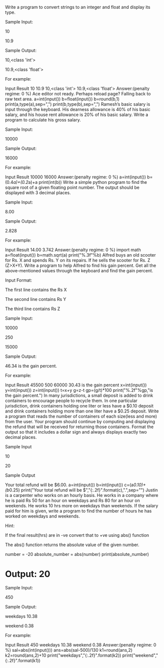 Write a program to convert strings to an integer and float and display its type.

Sample Input:

10

10.9

Sample Output:

10,<class 'int'>

10.9,<class 'float'>



For example:

Input	Result
10
10.9
10,<class 'int'>
10.9,<class 'float'>
Answer:(penalty regime: 0 %)
Ace editor not ready. Perhaps reload page?
Falling back to raw text area.
a=int(input())
b=float(input())
b=round(b,1)
print(a,type(a),sep=",")
print(b,type(b),sep=",")
Ramesh’s basic salary is input through the keyboard. His dearness allowance is 40% of his basic salary, and his house rent allowance is 20% of his basic salary. Write a program to calculate his gross salary.

Sample Input:

10000

Sample Output:

16000



For example:

Input	Result
10000
16000
Answer:(penalty regime: 0 %)
a=int(input())
b=(0.4*a)+(0.2*a)+a
print(int(b))
Write a simple python program to find the square root of a given floating point number. The output should be displayed with 3 decimal places.

Sample Input:

8.00

Sample Output:

2.828





For example:

Input	Result
14.00
3.742
Answer:(penalty regime: 0 %)
import math
a=float(input())
b=math.sqrt(a)
print("%.3f"%b)
Alfred buys an old scooter for Rs. X and spends Rs. Y on its repairs. If he sells the scooter for Rs. Z (Z>X+Y). Write a program to help Alfred to find his gain percent. Get all the above-mentioned values through the keyboard and find the gain percent.

Input Format:

The first line contains the Rs X

The second line contains Rs Y

The third line contains Rs Z

Sample Input:

10000

250

15000

Sample Output:

46.34 is the gain percent.



For example:

Input	Result
45500
500
60000
30.43 is the gain percent
x=int(input())
y=int(input())
z=int(input())
t=x+y
g=z-t
gp=(g/t)*100
print("%.2f"%gp,"is the gain percent.")
In many jurisdictions, a small deposit is added to drink containers to encourage people to recycle them. In one particular jurisdiction, drink containers holding one liter or less have a $0.10 deposit and drink containers holding more than one liter have a $0.25 deposit. Write a program that reads the number of containers of each size(less and more)  from the user. Your program should continue by computing and displaying the refund that will be received for returning those containers. Format the output so that it includes a dollar sign and always displays exactly two decimal places.

Sample Input

10

20

Sample Output

Your total refund will be $6.00.
a=int(input())
b=int(input())
c=(a*0.10)+(b*0.25)
print("Your total refund will be $","{:.2f}".format(c),".",sep="")
Justin is a carpenter who works on an hourly basis. He works in a company where he is paid Rs 50 for an hour on weekdays and Rs 80 for an hour on weekends. He works 10 hrs more on weekdays than weekends. If the salary paid for him is given, write a program to find the number of hours he has worked on weekdays and weekends.

Hint:

If the final result(hrs) are in -ve convert that to +ve using abs() function

The abs() function returns the absolute value of the given number.


number = -20
absolute_number = abs(number)
print(absolute_number)
# Output: 20

Sample Input:

450

Sample Output:

weekdays 10.38

weekend 0.38



For example:

Input	Result
450
weekdays 10.38
weekend 0.38
Answer:(penalty regime: 0 %)
sal=abs(int(input()))
ans=abs(sal-500)/130
k1=round(ans,2)
k2=round(ans,2)+10
print("weekdays","{:.2f}".format(k2))
print("weekend","{:.2f}".format(k1))


